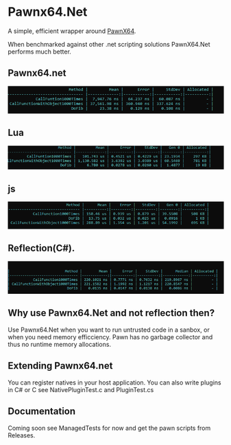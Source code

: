 # Pawnx64.Net

A simple, efficient wrapper around [PawnX64](https://github.com/rybakatchya/Pawn.Net/blob/main/PawnX64.md).


When benchmarked against other .net scripting solutions PawnX64.Net performs much better.

## Pawnx64.net
![Alt text](res/pawn_benchmark.png?raw=true "Pawnx64.net")

## Lua
![Alt text](res/lua_benchmark.png?raw=true "Lua")

## js
![Alt text](res/js_benchmark.png?raw=true "Lua")


## Reflection(C#).
![Alt text](res/reflection_benchmark.png?raw=true "Pawn")

## Why use Pawnx64.Net and not reflection then?
Use Pawnx64.Net when you want to run untrusted code in a sanbox, or when you need memory efficciency. Pawn has no garbage collector and thus no runtime memory allocations.

## Extending Pawnx64.net
You can register natives in your host application. You can also write plugins in C# or C see NativePluginTest.c and PluginTest.cs

## Documentation
Coming soon see ManagedTests for now and get the pawn scripts from Releases.